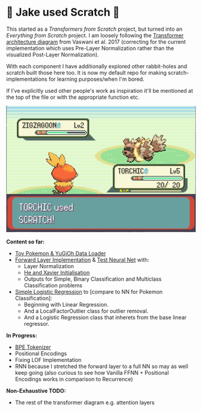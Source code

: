 # :otter: **Jake used Scratch** :otter:

This started as a _Transformers from Scratch_ project, but turned into an _Everything from Scratch_ project. I am loosely following the [Transformer architecture diagram](md_resources/transformer_architecture.png) from Vaswani et al. 2017 (correcting for the current implementation which uses Pre-Layer Normalization rather than the visualized Post-Layer Normalization). 

With each component I have additionally explored other rabbit-holes and scratch built those here too. It is now my default repo for making scratch-implementations for learning purposes/when I'm bored.

If I've explicitly used other people's work as inspiration it'll be mentioned at the top of the file or with the appropriate function etc.

![scratch](md_resources/scratch.png)

**Content so far:**

- [Toy Pokemon & YuGiOh Data Loader](transformer/toy_data/dataset_wrapper.py)
- [Forward Layer Implementation](transformer/neural.py) & [Test Neural Net](transformer/test_neural.py) with:
    - Layer Normalization
    - [He and Xavier Initialisation](transformer/utils/activation_functions.py)
    - Outputs for Simple, Binary Classification and Multiclass Classification problems
- [Simple Logistic Regression](transfomer/regression.py) to [compare to NN for Pokemon Classification]:
    - Beginning with Linear Regression.
    - And a LocalFactorOutlier class for outlier removal. 
    - And a Logistic Regression class that inherets from the base linear regressor. 

**In Progress:**
- [BPE Tokenizer](transformer\utils\tokenizer.py)
- Positional Encodings
- Fixing LOF Implementation
- RNN because I stretched the forward layer to a full NN so may as well keep going (also curious to see how Vanilla FFNN + Positional Encodings works in comparison to Recurrence)


**Non-Exhaustive TODO:**
- The rest of the transformer diagram e.g. attention layers
